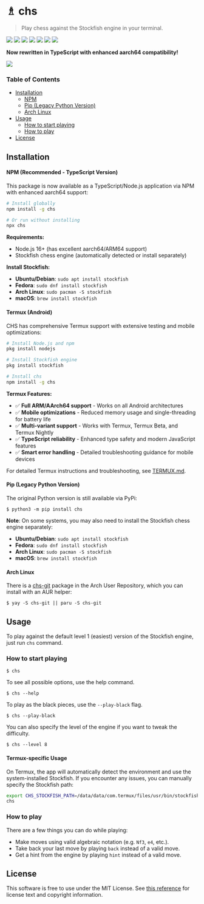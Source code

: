 # ♗ chs

> Play chess against the Stockfish engine in your terminal.

<img src="https://travis-ci.org/nickzuber/chs.svg?branch=master" /> <img src="https://img.shields.io/badge/project-active-brightgreen.svg" /> <img src="https://img.shields.io/badge/status-stable-brightgreen.svg" /> <img src="https://img.shields.io/pypi/dm/chs.svg?color=yellow" /> <img src="https://img.shields.io/pypi/format/chs.svg" /> <img src="https://img.shields.io/badge/state-released-brightgreen.svg" /> <img src="https://img.shields.io/badge/license-MIT%20Licence-blue.svg" />

**Now rewritten in TypeScript with enhanced aarch64 compatibility!**

<img src="https://user-images.githubusercontent.com/10540865/119232802-80c34700-baf4-11eb-9fed-af558575ae4e.png" />

### Table of Contents

- [Installation](#installation)
  - [NPM](#npm)
  - [Pip (Legacy Python Version)](#pip)
  - [Arch Linux](#arch-linux)
- [Usage](#usage)
  - [How to start playing](#how-to-start-playing)
  - [How to play](#how-to-play)
- [License](#license)

## Installation

#### NPM (Recommended - TypeScript Version)

This package is now available as a TypeScript/Node.js application via NPM with enhanced aarch64 support:

```bash
# Install globally
npm install -g chs

# Or run without installing
npx chs
```

**Requirements:**
- Node.js 16+ (has excellent aarch64/ARM64 support)
- Stockfish chess engine (automatically detected or install separately)

**Install Stockfish:**
- **Ubuntu/Debian**: `sudo apt install stockfish`
- **Fedora**: `sudo dnf install stockfish`  
- **Arch Linux**: `sudo pacman -S stockfish`
- **macOS**: `brew install stockfish`

#### Termux (Android)

CHS has comprehensive Termux support with extensive testing and mobile optimizations:

```bash
# Install Node.js and npm
pkg install nodejs

# Install Stockfish engine  
pkg install stockfish

# Install chs
npm install -g chs
```

**Termux Features:**
- ✅ **Full ARM/AArch64 support** - Works on all Android architectures
- ✅ **Mobile optimizations** - Reduced memory usage and single-threading for battery life  
- ✅ **Multi-variant support** - Works with Termux, Termux Beta, and Termux Nightly
- ✅ **TypeScript reliability** - Enhanced type safety and modern JavaScript features
- ✅ **Smart error handling** - Detailed troubleshooting guidance for mobile devices

For detailed Termux instructions and troubleshooting, see [TERMUX.md](TERMUX.md).

#### Pip (Legacy Python Version)

The original Python version is still available via PyPi:

```
$ python3 -m pip install chs
```

**Note**: On some systems, you may also need to install the Stockfish chess engine separately:
- **Ubuntu/Debian**: `sudo apt install stockfish`
- **Fedora**: `sudo dnf install stockfish`  
- **Arch Linux**: `sudo pacman -S stockfish`
- **macOS**: `brew install stockfish`

#### Arch Linux

There is a [chs-git](https://aur.archlinux.org/packages/chs-git/) package in the Arch User Repository, which you can install with an AUR helper:

```
$ yay -S chs-git || paru -S chs-git
```

## Usage

To play against the default level 1 (easiest) version of the Stockfish engine, just run `chs` command.

### How to start playing

```
$ chs
```

To see all possible options, use the help command.

```
$ chs --help
```

To play as the black pieces, use the `--play-black` flag.

```
$ chs --play-black
```

You can also specify the level of the engine if you want to tweak the difficulty.

```
$ chs --level 8
```

#### Termux-specific Usage

On Termux, the app will automatically detect the environment and use the system-installed Stockfish. If you encounter any issues, you can manually specify the Stockfish path:

```bash
export CHS_STOCKFISH_PATH=/data/data/com.termux/files/usr/bin/stockfish
chs
```

### How to play

There are a few things you can do while playing:

- Make moves using valid algebraic notation (e.g. `Nf3`, `e4`, etc.).
- Take back your last move by playing `back` instead of a valid move.
- Get a hint from the engine by playing `hint` instead of a valid move.

## License

This software is free to use under the MIT License. See [this reference](https://opensource.org/licenses/MIT) for license text and copyright information.
